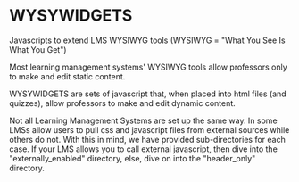 # WYSYWIDGETS
Javascripts to extend LMS WYSIWYG tools
(WYSIWYG = "What You See Is What You Get")

Most learning management systems' WYSIWYG tools allow professors only to make and edit static content.

WYSYWIDGETS are sets of javascript that, when placed into html files (and quizzes), allow professors to make and edit dynamic content.


Not all Learning Management Systems are set up the same way. In some LMSs allow users to pull css and javascript files from external sources while others do not. With this in mind, we have provided sub-directories for each case. If your LMS allows you to call external javascript, then dive into the "externally_enabled" directory, else, dive on into the "header_only" directory.
